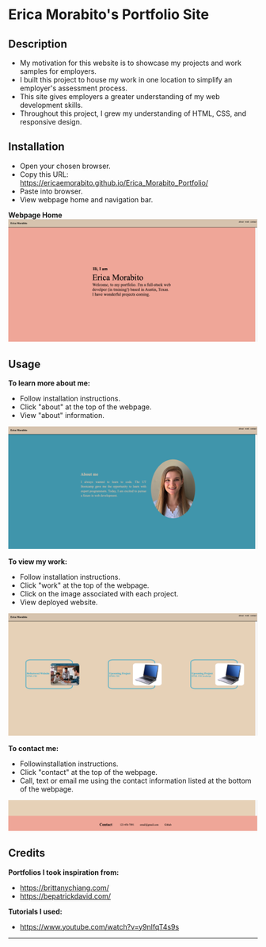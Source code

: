 # Erica Morabito's Portfolio Site

## Description

- My motivation for this website is to showcase my projects and work samples for employers.
- I built this project to house my work in one location to simplify an employer's assessment process.
- This site gives employers a greater understanding of my web development skills.
- Throughout this project, I grew my understanding of HTML, CSS, and responsive design.

## Installation

- Open your chosen browser.
- Copy this URL: https://ericaemorabito.github.io/Erica_Morabito_Portfolio/
- Paste into browser.
- View webpage home and navigation bar.

**Webpage Home**
![webpage home with hello](./assets/images/screenshot1.png)

## Usage

**To learn more about me:**
- Follow installation instructions.
- Click "about" at the top of the webpage.
- View "about" information.

![webpage with project pictures](./assets/images/screenshot2.png)

**To view my work:**
- Follow installation instructions.
- Click "work" at the top of the webpage.
- Click on the image associated with each project.
- View deployed website.

![webpage with project pictures](./assets/images/screenshot3.png)

**To contact me:**
- Followinstallation instructions.
- Click "contact" at the top of the webpage.
- Call, text or email me using the contact information listed at the bottom of the webpage.

![webpage with contact information](./assets/images/screenshot4.png)

## Credits

**Portfolios I took inspiration from:**
- https://brittanychiang.com/
- https://bepatrickdavid.com/

**Tutorials I used:**
- https://www.youtube.com/watch?v=y9nlfqT4s9s
---
